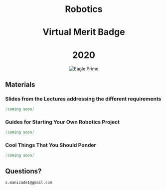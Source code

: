 <div align="center">
  <h1 align="center">Robotics</h1>
  <h1 align="center">Virtual Merit Badge</h1>
  <h1 align="center">2020</h1>
  <img align="center" src="https://coolmaterial.com/wp-content/uploads/2019/09/MegaBots-16ft-Tall-Eagle-Prime-Battle-Robot-Is-for-Sale.jpg" alt="Eagle Prime">
</div>

## Materials

### Slides from the Lectures addressing the different requirements
```markdown
[coming soon]
```

### Guides for Starting Your Own Robotics Project
```markdown
[coming soon]
```

### Cool Things That You Should Ponder
```markdown
[coming soon]
```

## Questions?
```markdown
s.manizade1@gmail.com
